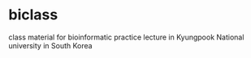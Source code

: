 # biclass
class material for bioinformatic practice lecture in Kyungpook National university in South Korea
